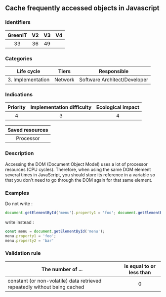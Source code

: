 ## Cache frequently accessed objects in Javascript

### Identifiers

| GreenIT | V2  | V3  |  V4  |
|:-------:|:---:|:---:|:----:|
|   33    | 36  | 49  |      |

### Categories

|    Life cycle     |  Tiers  |         Responsible          |
|:-----------------:|:-------:|:----------------------------:|
| 3. Implementation | Network | Software Architect/Developer |

### Indications

|      Priority      | Implementation difficulty  |   Ecological impact    |
|:------------------:|:--------------------------:|:----------------------:|
|         4          |             3              |           4            |

|                      Saved resources                      |
|:---------------------------------------------------------:|
|                         Processor                         |

### Description

Accessing the DOM (Document Object Model) uses a lot of processor resources (CPU cycles). 
Therefore, when using the same DOM element several times in JavaScript, you should store its reference in a variable so that you don't need to go through the DOM again for that same element.

### Examples

Do not write :
```javascript
document.getElementById('menu').property1 = 'foo'; document.getElementById('menu').property2 = 'bar';
```

write instead :
```javascript
const menu = document.getElementById('menu');
menu.property1 = 'foo';
menu.property2 = 'bar'
```

### Validation rule

| The number of ...                                                         | is equal to or less than |  
|---------------------------------------------------------------------------|:------------------------:|
| constant (or non-volatile) data retrieved repeatedly without being cached |             0            |
